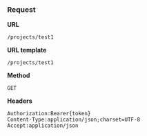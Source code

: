### Request

**URL**

`/projects/test1`

**URL template**

`/projects/test1`

**Method**

`GET`

**Headers**

`Authorization:Bearer{token}`  
`Content-Type:application/json;charset=UTF-8`  
`Accept:application/json`  
